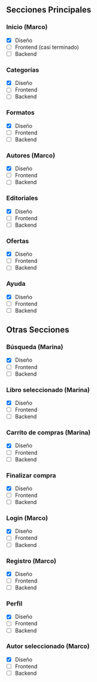 ## Secciones Principales

### Inicio (Marco)

 - [x] Diseño
 - [ ] Frontend (casi terminado)
 - [ ] Backend

### Categorías

 - [x] Diseño
 - [ ] Frontend
 - [ ] Backend

### Formatos

 - [x] Diseño
 - [ ] Frontend
 - [ ] Backend

### Autores (Marco)

- [x] Diseño
- [ ] Frontend
- [ ] Backend

### Editoriales

- [x] Diseño
- [ ] Frontend
- [ ] Backend

### Ofertas 

- [x] Diseño
- [ ] Frontend
- [ ] Backend

### Ayuda

- [x] Diseño
- [ ] Frontend
- [ ] Backend

## Otras Secciones

### Búsqueda (Marina)

 - [x] Diseño
 - [ ] Frontend
 - [ ] Backend

### Libro seleccionado (Marina)

 - [x] Diseño
 - [ ] Frontend
 - [ ] Backend

### Carrito de compras (Marina)

 - [x] Diseño
 - [ ] Frontend
 - [ ] Backend

### Finalizar compra 

 - [x] Diseño
 - [ ] Frontend
 - [ ] Backend

### Login (Marco)

 - [x] Diseño
 - [ ] Frontend
 - [ ] Backend

### Registro (Marco)

 - [x] Diseño
 - [ ] Frontend
 - [ ] Backend

### Perfil

 - [x] Diseño
 - [ ] Frontend
 - [ ] Backend

### Autor seleccionado (Marco)

 - [x] Diseño
 - [ ] Frontend
 - [ ] Backend

